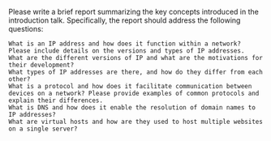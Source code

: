 Please write a brief report summarizing the key concepts introduced in the introduction talk. Specifically, the report should address the following questions:

    What is an IP address and how does it function within a network? Please include details on the versions and types of IP addresses.
    What are the different versions of IP and what are the motivations for their development?
    What types of IP addresses are there, and how do they differ from each other?
    What is a protocol and how does it facilitate communication between devices on a network? Please provide examples of common protocols and explain their differences.
    What is DNS and how does it enable the resolution of domain names to IP addresses?
    What are virtual hosts and how are they used to host multiple websites on a single server?